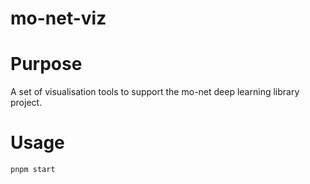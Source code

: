 # mo-net-viz

# Purpose

A set of visualisation tools to support the mo-net deep learning library project.

# Usage

```shell
pnpm start
```
